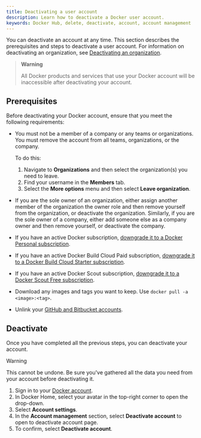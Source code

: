 ```yaml
---
title: Deactivating a user account
description: Learn how to deactivate a Docker user account.
keywords: Docker Hub, delete, deactivate, account, account management
---
```


You can deactivate an account at any time. This section describes the prerequisites and steps to deactivate a user account. For information on deactivating an organization, see [Deactivating an organization](../admin/deactivate-account.md).

>**Warning**
>
> All Docker products and services that use your Docker account will be inaccessible after deactivating your account.

## Prerequisites

Before deactivating your Docker account, ensure that you meet the following requirements:

- You must not be a member of a company or any teams or organizations. You must remove the account from all teams, organizations, or the company.

    To do this:
    1. Navigate to **Organizations** and then select the organization(s) you need to leave.
    2. Find your username in the **Members** tab.
    3. Select the **More options** menu and then select **Leave organization**.

- If you are the sole owner of an organization, either assign another member of the organization the owner role and then remove yourself from the organization, or deactivate the organization. Similarly, if you are the sole owner of a company, either add someone else as a company owner and then remove yourself, or deactivate the company.

- If you have an active Docker subscription, [downgrade it to a Docker Personal subscription](../subscription/core-subscription/downgrade.md).

- If you have an active Docker Build Cloud Paid subscription, [downgrade it to a Docker Build Cloud Starter subscription](../billing/build-billing.md#downgrade-your-subscription).

- If you have an active Docker Scout subscription, [downgrade it to a Docker Scout Free subscription](../billing/scout-billing.md#downgrade-your-subscription).

- Download any images and tags you want to keep. Use `docker pull -a <image>:<tag>`.

- Unlink your [GitHub and Bitbucket accounts](../docker-hub/builds/link-source.md#unlink-a-github-user-account).

## Deactivate

Once you have completed all the previous steps, you can deactivate your account.

> [!WARNING]
>
> This cannot be undone. Be sure you've gathered all the data you need from your account before deactivating it.

1. Sign in to your [Docker account](https://app.docker.com/login).
2. In Docker Home, select your avatar in the top-right corner to open the drop-down.
3. Select **Account settings**.
4. In the **Account management** section, select **Deactivate account** to open to deactivate account page.
5. To confirm, select **Deactivate account**.
